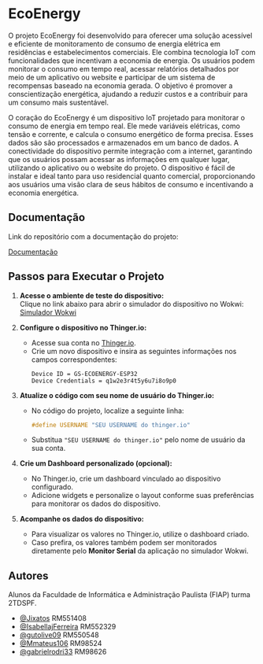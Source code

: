 
# EcoEnergy

O projeto EcoEnergy foi desenvolvido para oferecer uma solução acessível e eficiente de monitoramento de consumo de energia elétrica em residências e estabelecimentos comerciais. Ele combina tecnologia IoT com funcionalidades que incentivam a economia de energia. Os usuários podem monitorar o consumo em tempo real, acessar relatórios detalhados por meio de um aplicativo ou website e participar de um sistema de recompensas baseado na economia gerada. O objetivo é promover a conscientização energética, ajudando a reduzir custos e a contribuir para um consumo mais sustentável.

O coração do EcoEnergy é um dispositivo IoT projetado para monitorar o consumo de energia em tempo real. Ele mede variáveis elétricas, como tensão e corrente, e calcula o consumo energético de forma precisa. Esses dados são  são processados e armazenados em um banco de dados. A conectividade do dispositivo permite integração com a internet, garantindo que os usuários possam acessar as informações em qualquer lugar, utilizando o aplicativo ou o website do projeto. O dispositivo é fácil de instalar e ideal tanto para uso residencial quanto comercial, proporcionando aos usuários uma visão clara de seus hábitos de consumo e incentivando a economia energética.



## Documentação

Link do repositório com a documentação do projeto:

[Documentação](https://github.com/EcoEnergy-GS/Documents.git)


## Passos para Executar o Projeto

1. **Acesse o ambiente de teste do dispositivo:**  
   Clique no link abaixo para abrir o simulador do dispositivo no Wokwi:  
   [Simulador Wokwi](https://wokwi.com/projects/414904212646972417)  

2. **Configure o dispositivo no Thinger.io:**  
   - Acesse sua conta no [Thinger.io](https://thinger.io).  
   - Crie um novo dispositivo e insira as seguintes informações nos campos correspondentes:  
     ```
     Device ID = GS-ECOENERGY-ESP32  
     Device Credentials = q1w2e3r4t5y6u7i8o9p0  
     ```  

3. **Atualize o código com seu nome de usuário do Thinger.io:**  
   - No código do projeto, localize a seguinte linha:  
     ```cpp
     #define USERNAME "SEU USERNAME do thinger.io"
     ```  
   - Substitua `"SEU USERNAME do thinger.io"` pelo nome de usuário da sua conta.  

4. **Crie um Dashboard personalizado (opcional):**  
   - No Thinger.io, crie um dashboard vinculado ao dispositivo configurado.  
   - Adicione widgets e personalize o layout conforme suas preferências para monitorar os dados do dispositivo.  

5. **Acompanhe os dados do dispositivo:**  
   - Para visualizar os valores no Thinger.io, utilize o dashboard criado.  
   - Caso prefira, os valores também podem ser monitorados diretamente pelo **Monitor Serial** da aplicação no simulador Wokwi.
## Autores 
Alunos da Faculdade de Informática e Administração Paulista (FIAP) turma 2TDSPF.

- [@Jixatos](https://github.com/Jixatos) RM551408
- [@IsabellajFerreira](https://github.com/IsabellajFerreira) RM552329
- [@gutolive09](https://github.com/gutolive09) RM550548
- [@Mmateus106](https://github.com/Mmateus106) RM98524
- [@gabrielrodri33](https://github.com/gabrielrodri33) RM98626

